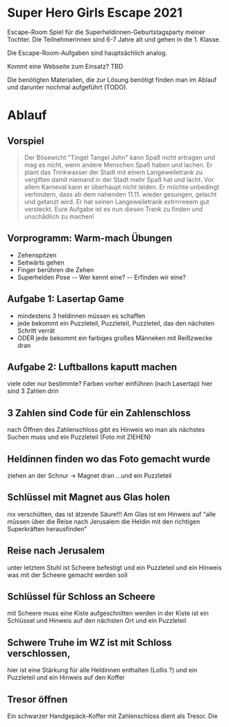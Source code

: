 # Super Hero Girls Escape 2021
Escape-Room Spiel für die Superheldinnen-Geburtstagsparty meiner Tochter.
Die Teilnehmerinnen sind 6-7 Jahre alt und gehen in die 1. Klasse.

Die Escape-Room-Aufgaben sind hauptsächlich analog.

Kommt eine Webseite zum Einsatz? TBD

Die benötigten Materialien, die zur Lösung benötigt finden man im Ablauf und darunter nochmal aufgeführt (TODO).

# Ablauf

## Vorspiel

> Der Bösewicht "Tingel Tangel John" kann Spaß nicht ertragen und mag es nicht, wenn andere Menschen Spaß haben und lachen. Er plant das Trinkwasser der Stadt mit einem Langeweiletrank zu vergiften damit niemand in der Stadt mehr Spaß hat und lacht. Vor allem Karneval kann er überhaupt nicht leiden. Er möchte unbedingt verhindern, dass ab dem nahenden 11.11. wieder gesungen, gelacht und getanzt wird.
> Er hat seinen Langeweiletrank extrrrreeem gut versteckt.
> Eure Aufgabe ist es nun diesen Trank zu finden und unschädlich zu machen!

## Vorprogramm: Warm-mach Übungen 
- Zehenspitzen
- Seitwärts gehen
- Finger berühren die Zehen
- Superhelden Pose
-- Wer kennt eine?
-- Erfinden wir eine?

## Aufgabe 1: Lasertap Game
- mindestens 3 heldinnen müssen es schaffen
- jede bekommt ein Puzzleteil, Puzzleteil, Puzzleteil, das den nächsten Schritt verrät
- ODER jede bekommt ein farbiges großes Männeken mit Reißzwecke dran

## Aufgabe 2: Luftballons kaputt machen 
viele oder nur bestimmte?
Farben vorher einführen (nach Lasertap)
hier sind 3 Zahlen drin

## 3 Zahlen sind Code für ein Zahlenschloss
nach Öffnen des Zahlenschloss
gibt es Hinweis wo man als nächstes Suchen muss
und ein Puzzleteil
(Foto mit ZIEHEN)

## Heldinnen finden wo das Foto gemacht wurde
ziehen an der Schnur → Magnet dran
...und ein Puzzleteil

## Schlüssel mit Magnet aus Glas holen
nix verschütten, das ist ätzende Säure!!!
Am Glas ist ein Hinweis auf “alle müssen über die Reise nach Jerusalem die Heldin mit den richtigen Superkräften herausfinden”

## Reise nach Jerusalem
unter letztem Stuhl ist Scheere befestigt
und ein Puzzleteil
und ein Hinweis was mit der Scheere gemacht werden soll

## Schlüssel für Schloss an Scheere
mit Scheere muss eine Kiste aufgeschnitten werden
in der Kiste ist ein Schlüssel und Hinweis auf den nächsten Ort
und ein Puzzleteil

## Schwere Truhe im WZ ist mit Schloss verschlossen,
hier ist eine Stärkung für alle Heldinnen enthalten (Lollis ?)
und ein Puzzleteil
und ein Hinweis auf den Koffer

## Tresor öffnen
Ein schwarzer Handgepäck-Koffer mit Zahlenschloss dient als Tresor.
Die 

